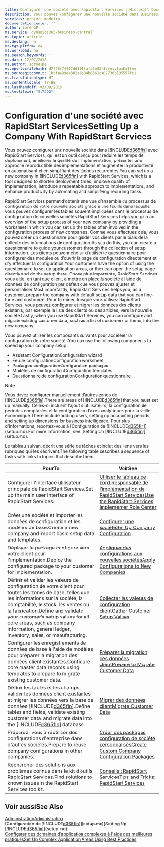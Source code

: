 ```yaml
---
title: Configurer une société avec RapidStart Services | Microsoft Docs
description: Vous pouvez configurer une nouvelle société dans Business Central avec RapidStart Services, qui est un outil conçu pour réduire les temps de déploiement, améliorer la qualité de l’implémentation, présenter une approche reproductible des implémentations et augmenter la productivité en automatisant et en simplifiant des tâches récurrentes.
services: project-madeira
documentationcenter: ''
author: SorenGP
ms.service: dynamics365-business-central
ms.topic: article
ms.devlang: na
ms.tgt_pltfrm: na
ms.workload: na
ms.search.keywords: ''
ms.date: 12/07/2018
ms.author: sgroespe
ms.openlocfilehash: d7476674407dd505fafa8e82f3bfecc3aa5a5fee
ms.sourcegitcommit: 1bcfaa99ea302e6b84b8361ca02730b135557fc1
ms.translationtype: HT
ms.contentlocale: fr-BE
ms.lasthandoff: 03/08/2019
ms.locfileid: "817292"
---
```

# <a name="setting-up-a-company-with-rapidstart-services"></a><span data-ttu-id="e6754-103">Configuration d'une société avec RapidStart Services</span><span class="sxs-lookup"><span data-stu-id="e6754-103">Setting Up a Company With RapidStart Services</span></span>
<span data-ttu-id="e6754-104">Vous pouvez configurer une nouvelle société dans [!INCLUDE[d365fin](includes/d365fin_md.md)] avec RapidStart Services, qui est un outil conçu pour réduire les temps de déploiement, améliorer la qualité de l’implémentation, présenter une approche reproductible des implémentations et augmenter la productivité en automatisant et en simplifiant des tâches récurrentes.</span><span class="sxs-lookup"><span data-stu-id="e6754-104">You can set up a new company in [!INCLUDE[d365fin](includes/d365fin_md.md)] with RapidStart Services, which is a tool designed to shorten deployment times, improve quality of implementation, introduce a repeatable approach to implementations, and enhance productivity by automating and simplifying recurring tasks.</span></span>  

<span data-ttu-id="e6754-105">RapidStart Services permet d’obtenir une vue d’ensemble du processus de configuration de votre nouvelle société grâce à une feuille dans laquelle vous pouvez configurer les tables souvent impliquées dans le processus de configuration de nouvelles sociétés.</span><span class="sxs-lookup"><span data-stu-id="e6754-105">RapidStart Services helps you gain an overview of the setup process of your new company by providing a worksheet in which you can set up the tables often involved in the configuration process of new companies.</span></span> <span data-ttu-id="e6754-106">Comme vous effectuez cela, vous pouvez créer un questionnaire pour guider vos clients par le biais de la collecte des informations de configuration.</span><span class="sxs-lookup"><span data-stu-id="e6754-106">As you do this, you can create a questionnaire to guide your customers through the collection of setup information.</span></span> <span data-ttu-id="e6754-107">Les clients peuvent choisir d’utiliser le questionnaire pour configurer des modules ou d’ouvrir la page de configuration directement et d'y effectuer la configuration.</span><span class="sxs-lookup"><span data-stu-id="e6754-107">Your customers have the option of using the questionnaire to set up application areas, or they can open the setup page directly and do the setup there.</span></span> <span data-ttu-id="e6754-108">Chose plus importante, RapidStart Services vous aide, en tant que client, à mettre en place la société à l’aide de données de configuration par défaut que vous pouvez ajuster et personnaliser.</span><span class="sxs-lookup"><span data-stu-id="e6754-108">Most importantly, RapidStart Services helps you, as a customer, prepare the company with default setup data that you can fine-tune and customize.</span></span> <span data-ttu-id="e6754-109">Pour terminer, lorsque vous utilisez RapidStart Services, vous pouvez configurer et migrer les données des clients existants, par exemple la liste des clients ou des articles, vers la nouvelle société.</span><span class="sxs-lookup"><span data-stu-id="e6754-109">Lastly, when you use RapidStart Services, you can configure and migrate existing customer data, such as a list of customers or items, into the new company.</span></span>

<span data-ttu-id="e6754-110">Vous pouvez utiliser les composants suivants pour accélérer la configuration de votre société :</span><span class="sxs-lookup"><span data-stu-id="e6754-110">You can use the following components to speed up your company setup:</span></span>  

-   <span data-ttu-id="e6754-111">Assistant Configuration</span><span class="sxs-lookup"><span data-stu-id="e6754-111">Configuration wizard</span></span>  
-   <span data-ttu-id="e6754-112">Feuille configuration</span><span class="sxs-lookup"><span data-stu-id="e6754-112">Configuration worksheet</span></span>  
-   <span data-ttu-id="e6754-113">Packages configuration</span><span class="sxs-lookup"><span data-stu-id="e6754-113">Configuration packages</span></span>  
-   <span data-ttu-id="e6754-114">Modèles de configuration</span><span class="sxs-lookup"><span data-stu-id="e6754-114">Configuration templates</span></span>  
-   <span data-ttu-id="e6754-115">Questionnaire de configuration</span><span class="sxs-lookup"><span data-stu-id="e6754-115">Configuration questionnaire</span></span>  

> [!Note]  
>  <span data-ttu-id="e6754-116">Vous devez configurer manuellement d’autres zones de [!INCLUDE[d365fin](includes/d365fin_md.md)].</span><span class="sxs-lookup"><span data-stu-id="e6754-116">There are areas of [!INCLUDE[d365fin](includes/d365fin_md.md)] that you must set up manually.</span></span> <span data-ttu-id="e6754-117">Celles-ci incluent l’ajout d’utilisateurs, la configuration de périodes comptables et la configuration d’axes analytiques pour la veille économique.</span><span class="sxs-lookup"><span data-stu-id="e6754-117">These include adding users, setting up accounting periods, and setting up dimensions for business intelligence.</span></span> <span data-ttu-id="e6754-118">Pour plus d'informations, reportez-vous à [Configuration de [!INCLUDE[d365fin](includes/d365fin_md.md)]](setup.md).</span><span class="sxs-lookup"><span data-stu-id="e6754-118">For more information, see [Setting Up [!INCLUDE[d365fin](includes/d365fin_md.md)]](setup.md).</span></span>

 <span data-ttu-id="e6754-119">Le tableau suivant décrit une série de tâches et inclut des liens vers les rubriques qui les décrivent.</span><span class="sxs-lookup"><span data-stu-id="e6754-119">The following table describes a sequence of tasks with links to topics that describe them.</span></span>

|<span data-ttu-id="e6754-120">**Pour**</span><span class="sxs-lookup"><span data-stu-id="e6754-120">**To**</span></span>|<span data-ttu-id="e6754-121">**Voir**</span><span class="sxs-lookup"><span data-stu-id="e6754-121">**See**</span></span>|  
|------------|-------------|  
|<span data-ttu-id="e6754-122">Configurer l'interface utilisateur principale de RapidStart Services.</span><span class="sxs-lookup"><span data-stu-id="e6754-122">Set up the main user interface of RapidStart Services.</span></span>|[<span data-ttu-id="e6754-123">Utiliser le tableau de bord Responsable de l'implémentation de RapidStart Services</span><span class="sxs-lookup"><span data-stu-id="e6754-123">Use the RapidStart Services Implementer Role Center</span></span>](admin-how-to-use-the-rapidstart-services-role-center-to-track-progress.md)|  
|<span data-ttu-id="e6754-124">Créer une société et importer les données de configuration et les modèles de base.</span><span class="sxs-lookup"><span data-stu-id="e6754-124">Create a new company and import basic setup data and templates.</span></span>|[<span data-ttu-id="e6754-125">Configurer une société</span><span class="sxs-lookup"><span data-stu-id="e6754-125">Set Up Company Configuration</span></span>](admin-set-up-company-configuration.md)|  
|<span data-ttu-id="e6754-126">Déployer le package configuré vers votre client pour l'implémentation.</span><span class="sxs-lookup"><span data-stu-id="e6754-126">Deploy the configured package to your customer for implementation.</span></span>|[<span data-ttu-id="e6754-127">Appliquer des configurations aux nouvelles sociétés</span><span class="sxs-lookup"><span data-stu-id="e6754-127">Apply Configurations to New Companies</span></span>](admin-apply-configuration-to-new-companies.md)|
|<span data-ttu-id="e6754-128">Définir et valider les valeurs de configuration de votre client pour toutes les zones de base, telles que les informations sur la société, la comptabilité, le stock, les ventes ou la fabrication.</span><span class="sxs-lookup"><span data-stu-id="e6754-128">Define and validate your customer’s setup values for all core areas, such as company information, general ledger, inventory, sales, or manufacturing.</span></span>|[<span data-ttu-id="e6754-129">Collecter les valeurs de configuration client</span><span class="sxs-lookup"><span data-stu-id="e6754-129">Gather Customer Setup Values</span></span>](admin-gather-customer-setup-values.md)|  
|<span data-ttu-id="e6754-130">Configurer les enregistrements de données de base à l'aide de modèles pour préparer la migration des données client existantes.</span><span class="sxs-lookup"><span data-stu-id="e6754-130">Configure core master data records using templates to prepare to migrate existing customer data.</span></span>|[<span data-ttu-id="e6754-131">Préparer la migration des données client</span><span class="sxs-lookup"><span data-stu-id="e6754-131">Prepare to Migrate Customer Data</span></span>](admin-use-templates-to-prepare-customer-data-for-migration.md)|  
|<span data-ttu-id="e6754-132">Définir les tables et les champs, valider les données client existantes et migrer les données vers la base de données [!INCLUDE[d365fin](includes/d365fin_md.md)].</span><span class="sxs-lookup"><span data-stu-id="e6754-132">Define tables and fields, validate existing customer data, and migrate data into the [!INCLUDE[d365fin](includes/d365fin_md.md)] database.</span></span>|[<span data-ttu-id="e6754-133">Migrer des données client</span><span class="sxs-lookup"><span data-stu-id="e6754-133">Migrate Customer Data</span></span>](admin-migrate-customer-data.md)|
|<span data-ttu-id="e6754-134">Préparez-vous à réutiliser des configurations d'entreprise dans d'autres sociétés.</span><span class="sxs-lookup"><span data-stu-id="e6754-134">Prepare to reuse company configurations in other companies.</span></span>|[<span data-ttu-id="e6754-135">Créer des packages configuration de société personnalisés</span><span class="sxs-lookup"><span data-stu-id="e6754-135">Create Custom Company Configuration Packages</span></span>](admin-how-to-create-custom-company-configuration-packages.md)|
|<span data-ttu-id="e6754-136">Rechercher des solutions aux problèmes connus dans le kit d’outils RapidStart Services.</span><span class="sxs-lookup"><span data-stu-id="e6754-136">Find solutions to known issues in the RapidStart Services toolkit.</span></span>|[<span data-ttu-id="e6754-137">Conseils : RapidStart Services</span><span class="sxs-lookup"><span data-stu-id="e6754-137">Tips and Tricks: RapidStart Services</span></span>](admin-tips-and-tricks-rapidstart-services.md)|  

## <a name="see-also"></a><span data-ttu-id="e6754-138">Voir aussi</span><span class="sxs-lookup"><span data-stu-id="e6754-138">See Also</span></span>  
[<span data-ttu-id="e6754-139">Administration</span><span class="sxs-lookup"><span data-stu-id="e6754-139">Administration</span></span>](admin-setup-and-administration.md)  
<span data-ttu-id="e6754-140">[Configuration de [!INCLUDE[d365fin](includes/d365fin_md.md)]](setup.md)</span><span class="sxs-lookup"><span data-stu-id="e6754-140">[Setting Up [!INCLUDE[d365fin](includes/d365fin_md.md)]](setup.md)</span></span>  
[<span data-ttu-id="e6754-141">Configurer des domaines d'application complexes à l'aide des meilleures pratiques</span><span class="sxs-lookup"><span data-stu-id="e6754-141">Set Up Complex Application Areas Using Best Practices</span></span>](set-up-complex-application-areas-using-best-practices.md)   
